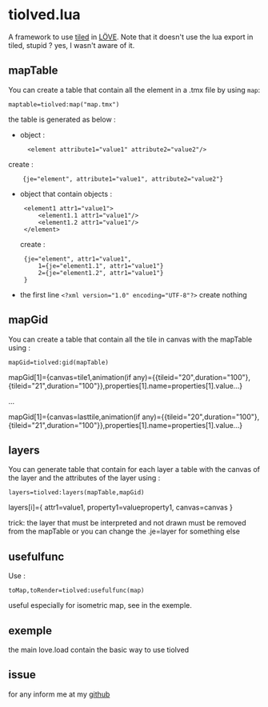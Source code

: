 tiolved.lua
===========

A framework to use [tiled](http://www.mapeditor.org/) in [LÖVE](http://love2d.org).
Note that it doesn't use the lua export in tiled, stupid ? yes, I wasn't aware of it.

mapTable
-------- 

You can create a table that contain all the element in a .tmx file by using `map`:

	maptable=tiolved:map("map.tmx")

the table is generated as below :

* object :

		<element attribute1="value1" attribute2="value2"/> 

 create :

 		{je="element", attribute1="value1", attribute2="value2"}

*  object that contain objects :

		<element1 attr1="value1">
			<element1.1 attr1="value1"/>
			<element1.2 attr1="value1"/>
		</element>

   create :

		{je="element", attr1="value1",
			1={je="element1.1", attr1="value1"}
			2={je="element1.2", attr1="value1"}
		}

* the first line `<?xml version="1.0" encoding="UTF-8"?>` create nothing

mapGid
------

You can create a table that contain all the tile in canvas with the mapTable using :

	mapGid=tiolved:gid(mapTable)

mapGid[1]={canvas=tile1,animation(if any)={{tileid="20",duration="100"},{tileid="21",duration="100"}},properties[1].name=properties[1].value...}

...

mapGid[1]={canvas=lasttile,animation(if any)={{tileid="20",duration="100"},{tileid="21",duration="100"}},properties[1].name=properties[1].value...}

layers
------

You can  generate table that contain for each layer a table with the canvas of the layer and the attributes of the layer using :

	layers=tiolved:layers(mapTable,mapGid)

layers[i]={ attr1=value1, property1=valueproperty1, canvas=canvas }

trick: the layer that must be interpreted and not drawn must be removed from the mapTable or you can change the .je=layer for something else

usefulfunc
----------

Use :

	toMap,toRender=tiolved:usefulfunc(map)

useful especially for isometric map, see in the exemple.

exemple
-------

the main love.load contain the basic way to use tiolved

issue
-----

for any inform me at my [github](https://github.com/thiolliere/tiolved)
